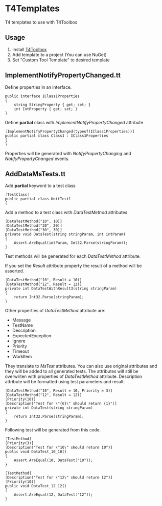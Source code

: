 T4Templates
===========

T4 templates to use with T4Toolbox

Usage
-----

1. Install [T4Toolbox](http://t4toolbox.codeplex.com/)
2. Add template to a project (You can use NuGet)
3. Set "Custom Tool Template" to desired template

ImplementNotifyPropertyChanged.tt
---------------------------------

Define properties in an interface.

    public interface IClass1Properties
    {
        string StringProperty { get; set; }
        int IntProperty { get; set; }
    }
    
Define **partial** class with *ImplementNotifyPropertyChanged* attribute

    [ImplementNotifyPropertyChanged(typeof(IClass1Properties))]
    public partial class Class1 : IClass1Properties
    {
    }
    
Properties will be generated with *NotifyPropertyChanging* and *NotifyPropertyChanged* events.

AddDataMsTests.tt
-----------------

Add **partial** keyword to a test class

    [TestClass]
    public partial class UnitTest1
    {

Add a method to a test class with *DataTestMethod* attributes

    [DataTestMethod("10", 10)]
    [DataTestMethod("20", 20)]
    [DataTestMethod("30", 30)]
    private void DataTest(string stringParam, int intParam)
    {
        Assert.AreEqual(intParam, Int32.Parse(stringParam));
    }
    
Test methods will be generated for each *DataTestMethod* attribute.

If you set the *Result* attribute property the result of a method will be asserted.

    [DataTestMethod("10", Result = 10)]
    [DataTestMethod("12", Result = 12)]
    private int DataTestWithResult3(string stringParam)
    {
        return Int32.Parse(stringParam);
    }

Other properties of *DataTestMethod* attribute are:
* Message
* TestName
* Description
* ExpectedException
* Ignore
* Priority
* Timeout
* WorkItem

They translate to *MsTest* attributes. You can also use original attributes and they will be added to all generated 
tests. The attributes will still be overwriten with properties of *DataTestMethod* attribute. 
Description attribute will be formatted using test parameters and result.

    [DataTestMethod("10", Result = 10, Priority = 3)]
    [DataTestMethod("12", Result = 12)]
    [Priority(10)]
    [Description("Test for \"{0}\" should return {1}")]
    private int DataTest(string stringParam)
    {
        return Int32.Parse(stringParam);
    }

Following test will be generated from this code.

    [TestMethod]
    [Priority(3)]
    [Description("Test for \"10\" should return 10")]
    public void DataTest_10_10()
    {
        Assert.AreEqual(10, DataTest("10"));
    }
    
    [TestMethod]
    [Description("Test for \"12\" should return 12")]
    [Priority(10)]
    public void DataTest_12_12()
    {
        Assert.AreEqual(12, DataTest("12"));
    }
    
